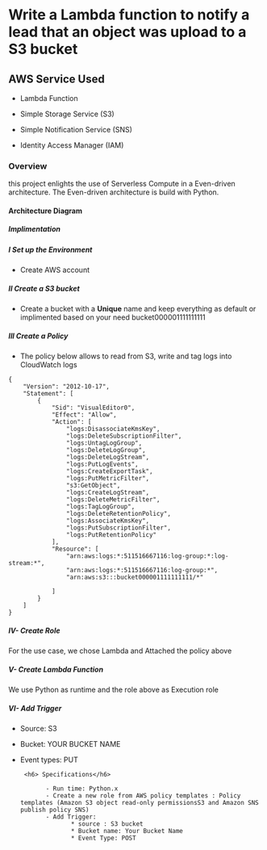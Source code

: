 # Write a Lambda function to notify a lead that an object was upload to a S3 bucket

## AWS Service Used

* Lambda Function

* Simple Storage Service (S3)

* Simple Notification Service (SNS)

* Identity Access Manager (IAM)

### Overview
this project enlights the use of Serverless Compute in a  Even-driven architecture. The Even-driven architecture is build with Python.

####  Architecture Diagram 



##### Implimentation

##### I Set up the Environment 

* Create AWS account

##### II Create a S3 bucket

* Create a bucket with a **Unique** name and keep everything as default or implimented based on your need bucket000001111111111

##### III Create a Policy

* The policy below allows to read from S3,  write and tag logs  into CloudWatch logs
```
{
    "Version": "2012-10-17",
    "Statement": [
        {
            "Sid": "VisualEditor0",
            "Effect": "Allow",
            "Action": [
                "logs:DisassociateKmsKey",
                "logs:DeleteSubscriptionFilter",
                "logs:UntagLogGroup",
                "logs:DeleteLogGroup",
                "logs:DeleteLogStream",
                "logs:PutLogEvents",
                "logs:CreateExportTask",
                "logs:PutMetricFilter",
                "s3:GetObject",
                "logs:CreateLogStream",
                "logs:DeleteMetricFilter",
                "logs:TagLogGroup",
                "logs:DeleteRetentionPolicy",
                "logs:AssociateKmsKey",
                "logs:PutSubscriptionFilter",
                "logs:PutRetentionPolicy"
            ],
            "Resource": [
                "arn:aws:logs:*:511516667116:log-group:*:log-stream:*",
                "arn:aws:logs:*:511516667116:log-group:*",
                "arn:aws:s3:::bucket000001111111111/*"
    
            ]
        }
    ]
}
```

##### IV- Create Role

For the use case, we chose Lambda and Attached the policy above


##### V- Create Lambda Function

We use Python as runtime  and the role above as Execution role

##### VI- Add Trigger
* Source: S3
* Bucket: YOUR BUCKET NAME
* Event types: PUT

       <h6> Specifications</h6>
            
             - Run time: Python.x
             - Create a new role from AWS policy templates : Policy templates (Amazon S3 object read-only permissionsS3 and Amazon SNS publish policy SNS)
             - Add Trigger:
                    * source : S3 bucket
                    * Bucket name: Your Bucket Name
                    * Event Type: POST


